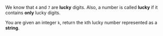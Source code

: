 We know that `4` and `7` are **lucky** digits. Also, a number is called **lucky** if it contains **only** lucky digits.

You are given an integer `k`, return the `k`th lucky number represented as a **string**.